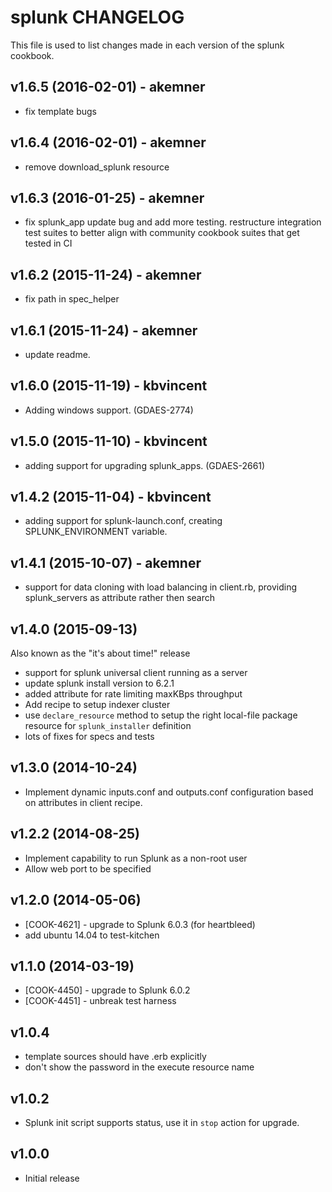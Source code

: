 splunk CHANGELOG
================
This file is used to list changes made in each version of the splunk cookbook.

v1.6.5 (2016-02-01) - akemner
-------------------

- fix template bugs

v1.6.4 (2016-02-01) - akemner
-------------------

- remove download_splunk resource

v1.6.3 (2016-01-25) - akemner
-------------------

- fix splunk_app update bug and add more testing. restructure integration test suites to better align with community cookbook suites that get tested in CI

v1.6.2 (2015-11-24) - akemner
-------------------

- fix path in spec_helper

v1.6.1 (2015-11-24) - akemner
-------------------

- update readme.

v1.6.0 (2015-11-19) - kbvincent
-------------------

- Adding windows support. (GDAES-2774)

v1.5.0 (2015-11-10) - kbvincent
-------------------

- adding support for upgrading splunk_apps. (GDAES-2661)

v1.4.2 (2015-11-04) - kbvincent
-------------------

- adding support for splunk-launch.conf, creating SPLUNK_ENVIRONMENT variable.


v1.4.1 (2015-10-07) - akemner
-------------------

- support for data cloning with load balancing in client.rb, providing splunk_servers as attribute rather then search


v1.4.0 (2015-09-13)
-------------------

Also known as the "it's about time!" release

- support for splunk universal client running as a server
- update splunk install version to 6.2.1
- added attribute for rate limiting maxKBps throughput
- Add recipe to setup indexer cluster
- use `declare_resource` method to setup the right local-file package resource for `splunk_installer` definition
- lots of fixes for specs and tests

v1.3.0 (2014-10-24)
-------------------

- Implement dynamic inputs.conf and outputs.conf configuration based on attributes in client recipe.

v1.2.2 (2014-08-25)
-------------------

- Implement capability to run Splunk as a non-root user
- Allow web port to be specified

v1.2.0 (2014-05-06)
-------------------
- [COOK-4621] - upgrade to Splunk 6.0.3 (for heartbleed)
- add ubuntu 14.04 to test-kitchen

v1.1.0 (2014-03-19)
-------------------
- [COOK-4450] - upgrade to Splunk 6.0.2
- [COOK-4451] - unbreak test harness

v1.0.4
------
- template sources should have .erb explicitly
- don't show the password in the execute resource name

v1.0.2
------
- Splunk init script supports status, use it in `stop` action for upgrade.

v1.0.0
-----
- Initial release

